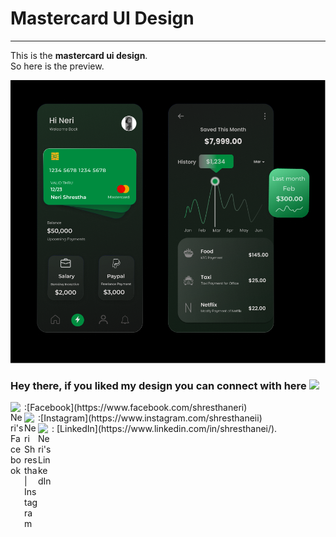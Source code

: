 # Mastercard UI Design
***
This is the **mastercard ui design**. </br>
So here is the preview. 
</br>

![Mastercard UI Design](https://github.com/shresthaneri/MasterCardUI/blob/main/readmeresources/Compressed_Mastercard_UI.png)
</br>

### Hey there, if you liked my design you can connect with here <img src="https://media.giphy.com/media/hvRJCLFzcasrR4ia7z/giphy.gif" width="25px"></br>

<a href="https://www.facebook.com/shresthaneri">
  <img align="left" alt="Neri's Facebook" width="22px" src="https://user-images.githubusercontent.com/82656387/134330212-3f98710d-80d0-4b46-bde5-477cc8623484.png" />
</a>:[Facebook](https://www.facebook.com/shresthaneri)</br>
<a href="https://instagram.com/shresthanerii">
  <img align="left" alt="Neri Shrestha | Instagram" width="22px" src="https://user-images.githubusercontent.com/82656387/134324788-89fce082-490d-45e6-a593-6f8bbffff28a.png" />
</a>:[Instagram](https://www.instagram.com/shresthaneii)</br>
<a href="https://www.linkedin.com/in/shresthanei/">
  <img align="left" alt="Neri's LinkedIn" width="22px" src="https://user-images.githubusercontent.com/82656387/134330154-601d43e5-1b9a-4d8d-9bf1-fcbff38fad90.png" />
</a>: [LinkedIn](https://www.linkedin.com/in/shresthanei/).
</br>
